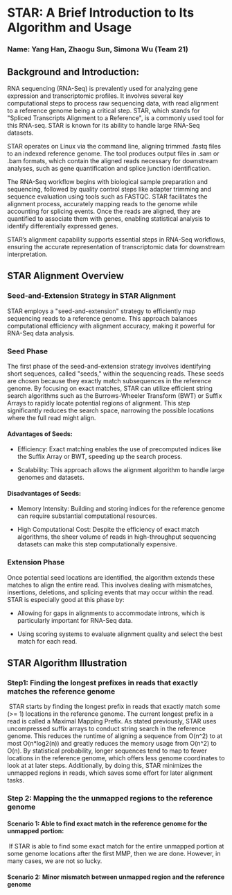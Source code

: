 # **STAR: A Brief Introduction to Its Algorithm and Usage**
### Name: Yang Han, Zhaogu Sun, Simona Wu (Team 21)
## **Background and Introduction:** 
RNA sequencing (RNA-Seq) is prevalently used for analyzing gene expression and transcriptomic profiles. It involves several key computational steps to process raw sequencing data, with read alignment to a reference genome being a critical step. STAR, which stands for "Spliced Transcripts Alignment to a Reference", is a commonly used tool for this RNA-seq. STAR is known for its ability to handle large RNA-Seq datasets.

STAR operates on Linux via the command line, aligning trimmed .fastq files to an indexed reference genome. The tool produces output files in .sam or .bam formats, which contain the aligned reads necessary for downstream analyses, such as gene quantification and splice junction identification.

The RNA-Seq workflow begins with biological sample preparation and sequencing, followed by quality control steps like adapter trimming and sequence evaluation using tools such as FASTQC. STAR facilitates the alignment process, accurately mapping reads to the genome while accounting for splicing events. Once the reads are aligned, they are quantified to associate them with genes, enabling statistical analysis to identify differentially expressed genes.

STAR’s alignment capability supports essential steps in RNA-Seq workflows, ensuring the accurate representation of transcriptomic data for downstream interpretation.
![]()

## **STAR Alignment Overview**
### **Seed-and-Extension Strategy in STAR Alignment**
STAR employs a "seed-and-extension" strategy to efficiently map sequencing reads to a reference genome. This approach balances computational efficiency with alignment accuracy, making it powerful for RNA-Seq data analysis.

### **Seed Phase**
The first phase of the seed-and-extension strategy involves identifying short sequences, called "seeds," within the sequencing reads. These seeds are chosen because they exactly match subsequences in the reference genome. By focusing on exact matches, STAR can utilize efficient string search algorithms such as the Burrows-Wheeler Transform (BWT) or Suffix Arrays to rapidly locate potential regions of alignment. This step significantly reduces the search space, narrowing the possible locations where the full read might align.

#### **Advantages of Seeds:**
- Efficiency: Exact matching enables the use of precomputed indices like the Suffix Array or BWT, speeding up the search process.

- Scalability: This approach allows the alignment algorithm to handle large genomes and datasets.

#### **Disadvantages of Seeds:**
- Memory Intensity: Building and storing indices for the reference genome can require substantial computational resources.

- High Computational Cost: Despite the efficiency of exact match algorithms, the sheer volume of reads in high-throughput sequencing datasets can make this step computationally expensive.

### **Extension Phase**
Once potential seed locations are identified, the algorithm extends these matches to align the entire read. This involves dealing with mismatches, insertions, deletions, and splicing events that may occur within the read. STAR is especially good at this phase by:

- Allowing for gaps in alignments to accommodate introns, which is particularly important for RNA-Seq data.

- Using scoring systems to evaluate alignment quality and select the best match for each read.

## **STAR Algorithm Illustration**
### Step1: Finding the longest prefixes in reads that exactly matches the reference genome
![]()
STAR starts by finding the longest prefix in reads that exactly match some (>= 1) locations in the reference genome. The current longest prefix in a read is called a Maximal Mapping Prefix. As stated previously, STAR uses uncompressed suffix arrays to conduct string search in the reference genome. This reduces the runtime of aligning a sequence from O(n^2) to at most O(n*log2(n)) and greatly reduces the memory usage from O(n^2) to O(n). By statistical probability, longer sequences tend to map to fewer locations in the reference genome, which offers less genome coordinates to look at at later steps.  Additionally, by doing this, STAR minimizes the unmapped regions in reads, which saves some effort for later alignment tasks.

### Step 2: Mapping the the unmapped regions to the reference genome
#### Scenario 1: Able to find exact match in the reference genome for the unmapped portion: 
![]()
If STAR is able to find some exact match for the entire unmapped portion at some genome locations after the first MMP, then we are done. However, in many cases, we are not so lucky.

#### Scenario 2: Minor mismatch between unmapped region and the reference genome





